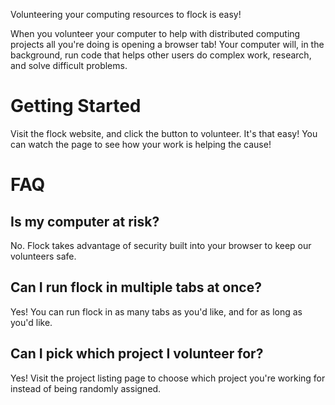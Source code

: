 Volunteering your computing resources to flock is easy!

When you volunteer your computer to help with distributed computing projects
all you're doing is opening a browser tab! Your computer will, in the 
background, run code that helps other users do complex work, research, and
solve difficult problems.  

# Getting Started
Visit the flock website, and click the button to volunteer. It's that easy!
You can watch the page to see how your work is helping the cause!

# FAQ
## Is my computer at risk?
No. Flock takes advantage of security built into your browser to keep our
volunteers safe. 
## Can I run flock in multiple tabs at once?
Yes! You can run flock in as many tabs as you'd like, and for as long as you'd
like. 
## Can I pick which project I volunteer for?
Yes! Visit the project listing page to choose which project you're working for
instead of being randomly assigned.
